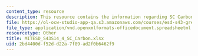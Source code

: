 ```yaml
---
content_type: resource
description: This resource contains the information regarding SC Carbon.
file: https://ol-ocw-studio-app-qa.s3.amazonaws.com/courses/esd-s43-green-supply-chain-management-spring-2014/2bd4400df52dd22a7f89ad2f0b6462f9_MITESD_S43S14_4_SC_Carbon.xlsx
file_type: application/vnd.openxmlformats-officedocument.spreadsheetml.sheet
resourcetype: Other
title: MITESD_S43S14_4_SC_Carbon.xlsx
uid: 2bd4400d-f52d-d22a-7f89-ad2f0b6462f9
---
```

